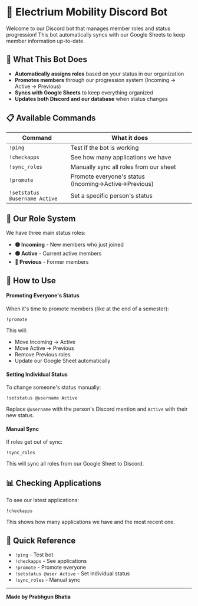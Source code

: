 # 🤖 Electrium Mobility Discord Bot

Welcome to our Discord bot that manages member roles and status progression! This bot automatically syncs with our Google Sheets to keep member information up-to-date.

## 🎯 What This Bot Does

- **Automatically assigns roles** based on your status in our organization
- **Promotes members** through our progression system (Incoming → Active → Previous)
- **Syncs with Google Sheets** to keep everything organized
- **Updates both Discord and our database** when status changes

## 📋 Available Commands

| Command                       | What it does                                         |
| ----------------------------- | ---------------------------------------------------- |
| `!ping`                       | Test if the bot is working                           |
| `!checkapps`                  | See how many applications we have                    |
| `!sync_roles`                 | Manually sync all roles from our sheet               |
| `!promote`                    | Promote everyone's status (Incoming→Active→Previous) |
| `!setstatus @username Active` | Set a specific person's status                       |

## 👥 Our Role System

We have three main status roles:

- **🟡 Incoming** - New members who just joined
- **🟢 Active** - Current active members
- **🔴 Previous** - Former members

## 🚀 How to Use

#### Promoting Everyone's Status

When it's time to promote members (like at the end of a semester):

```
!promote
```

This will:

- Move Incoming → Active
- Move Active → Previous
- Remove Previous roles
- Update our Google Sheet automatically

#### Setting Individual Status

To change someone's status manually:

```
!setstatus @username Active
```

Replace `@username` with the person's Discord mention and `Active` with their new status.

#### Manual Sync

If roles get out of sync:

```
!sync_roles
```

This will sync all roles from our Google Sheet to Discord.

## 📊 Checking Applications

To see our latest applications:

```
!checkapps
```

This shows how many applications we have and the most recent one.

## 🎉 Quick Reference

- `!ping` - Test bot
- `!checkapps` - See applications
- `!promote` - Promote everyone
- `!setstatus @user Active` - Set individual status
- `!sync_roles` - Manual sync

---

**Made by Prabhgun Bhatia**
